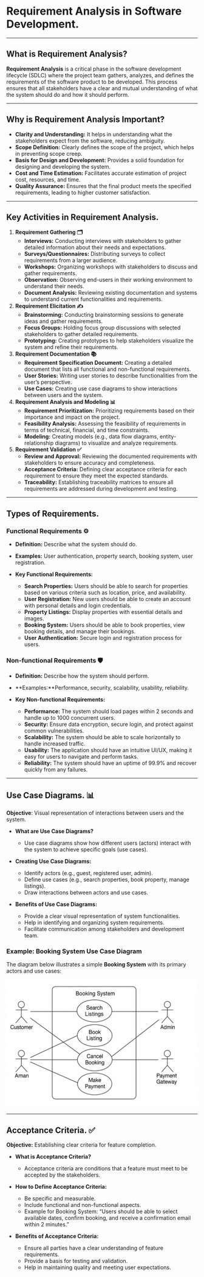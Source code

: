 # Requirement Analysis in Software Development.

---

## What is Requirement Analysis?
**Requirement Analysis** is a critical phase in the software development lifecycle (SDLC) where the project team gathers, analyzes, and defines the requirements of the software product to be developed. This process ensures that all stakeholders have a clear and mutual understanding of what the system should do and how it should perform.

---

## Why is Requirement Analysis Important?
- **Clarity and Understanding:** It helps in understanding what the stakeholders expect from the software, reducing ambiguity.
- **Scope Definition:** Clearly defines the scope of the project, which helps in preventing scope creep.
- **Basis for Design and Development:** Provides a solid foundation for designing and developing the system.
- **Cost and Time Estimation:** Facilitates accurate estimation of project cost, resources, and time.
- **Quality Assurance:** Ensures that the final product meets the specified requirements, leading to higher customer satisfaction.

---

## Key Activities in Requirement Analysis.
1. **Requirement Gathering 🗂️**
    - **Interviews:** Conducting interviews with stakeholders to gather detailed information about their needs and expectations.
    - **Surveys/Questionnaires:** Distributing surveys to collect requirements from a larger audience.
    - **Workshops:** Organizing workshops with stakeholders to discuss and gather requirements.
    - **Observation:** Observing end-users in their working environment to understand their needs.
    - **Document Analysis:** Reviewing existing documentation and systems to understand current functionalities and requirements.
2. **Requirement Elicitation ✍️**
    - **Brainstorming:** Conducting brainstorming sessions to generate ideas and gather requirements.
    - **Focus Groups:** Holding focus group discussions with selected stakeholders to gather detailed requirements.
    - **Prototyping:** Creating prototypes to help stakeholders visualize the system and refine their requirements.
3. **Requirement Documentation 📚**
    - **Requirement Specification Document:** Creating a detailed document that lists all functional and non-functional requirements.
    - **User Stories:** Writing user stories to describe functionalities from the user’s perspective.
    - **Use Cases:** Creating use case diagrams to show interactions between users and the system.
4. **Requirement Analysis and Modeling 📊**
    - **Requirement Prioritization:** Prioritizing requirements based on their importance and impact on the project.
    - **Feasibility Analysis:** Assessing the feasibility of requirements in terms of technical, financial, and time constraints.
    - **Modeling:** Creating models (e.g., data flow diagrams, entity-relationship diagrams) to visualize and analyze requirements.
5. **Requirement Validation ✅**
    - **Review and Approval:** Reviewing the documented requirements with stakeholders to ensure accuracy and completeness.
    - **Acceptance Criteria:** Defining clear acceptance criteria for each requirement to ensure they meet the expected standards.
    - **Traceability:** Establishing traceability matrices to ensure all requirements are addressed during development and testing.

---

## Types of Requirements.
### Functional Requirements ⚙️
- **Definition:** Describe what the system should do.
- **Examples:** User authentication, property search, booking system, user registration.

- **Key Functional Requirements:**
    - **Search Properties:** Users should be able to search for properties based on various criteria such as location, price, and availability.
    - **User Registration:** New users should be able to create an account with personal details and login credentials.
    - **Property Listings:** Display properties with essential details and images.
    - **Booking System:** Users should be able to book properties, view booking details, and manage their bookings.
    - **User Authentication:** Secure login and registration process for users.

### Non-functional Requirements 🛡️
- **Definition:** Describe how the system should perform.
- **Examples:**Performance, security, scalability, usability, reliability.

- **Key Non-functional Requirements:**
    - **Performance:** The system should load pages within 2 seconds and handle up to 1000 concurrent users.
    - **Security:** Ensure data encryption, secure login, and protect against common vulnerabilities.
    - **Scalability:** The system should be able to scale horizontally to handle increased traffic.
    - **Usability:** The application should have an intuitive UI/UX, making it easy for users to navigate and perform tasks.
    - **Reliability:** The system should have an uptime of 99.9% and recover quickly from any failures.

---

## Use Case Diagrams. 📊
**Objective**: Visual representation of interactions between users and the system.

- **What are Use Case Diagrams?**
    - Use case diagrams show how different users (actors) interact with the system to achieve specific goals (use cases).

- **Creating Use Case Diagrams:**
    - Identify actors (e.g., guest, registered user, admin).
    - Define use cases (e.g., search properties, book property, manage listings).
    - Draw interactions between actors and use cases.

- **Benefits of Use Case Diagrams:**
    - Provide a clear visual representation of system functionalities.
    - Help in identifying and organizing system requirements.
    - Facilitate communication among stakeholders and development team.

### Example: Booking System Use Case Diagram
The diagram below illustrates a simple **Booking System** with its primary actors and use cases:

![Booking System Use Case](./alx-booking-uc.png)

---

## Acceptance Criteria. ✅
**Objective:** Establishing clear criteria for feature completion.

- **What is Acceptance Criteria?**
    - Acceptance criteria are conditions that a feature must meet to be accepted by the stakeholders.

- **How to Define Acceptance Criteria:**
    - Be specific and measurable.
    - Include functional and non-functional aspects.
    - Example for Booking System: “Users should be able to select available dates, confirm booking, and receive a confirmation email within 2 minutes.”

- **Benefits of Acceptance Criteria:**
    - Ensure all parties have a clear understanding of feature requirements.
    - Provide a basis for testing and validation.
    - Help in maintaining quality and meeting user expectations.
